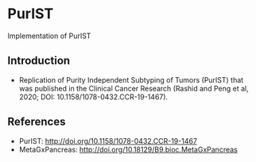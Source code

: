 # PurIST
Implementation of PurIST

## Introduction
  * Replication of Purity Independent Subtyping of Tumors (PurIST) that was published in the Clinical Cancer Research (Rashid and Peng et al, 2020; DOI: 10.1158/1078-0432.CCR-19-1467).

## References
  * PurIST: http://doi.org/10.1158/1078-0432.CCR-19-1467
  * MetaGxPancreas: http://doi.org/10.18129/B9.bioc.MetaGxPancreas

